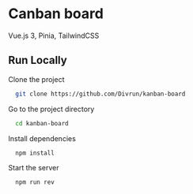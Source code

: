 
# Canban board

Vue.js 3, Pinia, TailwindCSS

## Run Locally

Clone the project

```bash
  git clone https://github.com/Divrun/kanban-board
```

Go to the project directory

```bash
  cd kanban-board
```

Install dependencies

```bash
  npm install
```

Start the server

```bash
  npm run rev
```

